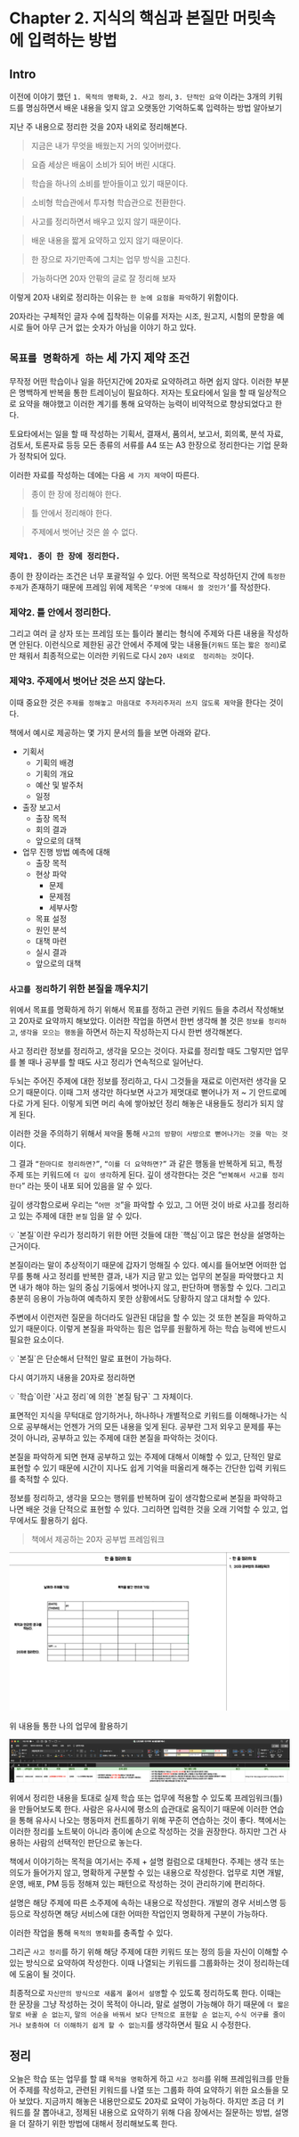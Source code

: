 # Chapter 2. 지식의 핵심과 본질만 머릿속에 입력하는 방법

## Intro

이전에 이야기 했던 `1. 목적의 명확화`, `2. 사고 정리`, `3. 단적인 요약` 이라는 3개의 키워드를 명심하면서 배운 내용을 잊지 않고 오랫동안 기억하도록 입력하는 방법 알아보기

지난 주 내용으로 정리한 것을 20자 내외로 정리해본다.

> 지금은 내가 무엇을 배웠는지 거의 잊어버렸다.

> 요즘 세상은 배움이 소비가 되어 버린 시대다.

> 학습을 하나의 소비를 받아들이고 있기 때문이다.

> 소비형 학습관에서 투자형 학습관으로 전환한다.

> 사고를 정리하면서 배우고 있지 않기 때문이다.

> 배운 내용을 짧게 요약하고 있지 않기 때문이다.

> 한 장으로 자기만족에 그치는 업무 방식을 고친다.

> 가능하다면 20자 안팎의 글로 잘 정리해 보자

이렇게 20자 내외로 정리하는 이유는 `한 눈에 요점을 파악`하기 위함이다.

20자라는 구체적인 글자 수에 집착하는 이유를 저자는 시조, 원고지, 시험의 문항을 예시로 들어 아무 근거 없는 숫자가 아님을 이야기 하고 있다.

## `목표를 명확하게 하는` 세 가지 제약 조건

무작정 어떤 학습이나 일을 하던지간에 20자로 요약하려고 하면 쉽지 않다. 이러한 부분은 명백하게 반복을 통한 트레이닝이 필요하다. 저자는 토요타에서 일을 할 때 일상적으로 요약을 해야했고 이러한 계기를 통해 요약하는 능력이 비약적으로 향상되었다고 한다.

토요타에서는 일을 할 때 작성하는 기획서, 결재서, 품의서, 보고서, 회의록, 분석 자료, 검토서, 토론자료 등등 모든 종류의 서류를 A4 또는 A3 한장으로 정리한다는 기업 문화가 정착되어 있다.

이러한 자료를 작성하는 데에는 다음 `세 가지 제약`이 따른다.

> 종이 한 장에 정리해야 한다.
>

> 틀 안에서 정리해야 한다.
>

> 주제에서 벗어난 것은 쓸 수 없다.
>

### `제약1. 종이 한 장에 정리한다.`

종이 한 장이라는 조건은 너무 포괄적일 수 있다. 어떤 목적으로 작성하던지 간에 `특정한 주제`가 존재하기 때문에 프레임 위에 제목은 `‘무엇에 대해서 쓸 것인가’`를 작성한다.

### 제약2. 틀 안에서 정리한다.

그리고 여러 글 상자 또는 프레임 또는 틀이라 불리는 형식에 주제와 다른 내용을 작성하면 안된다. 이런식으로 제한된 공간 안에서 주제에 맞는 내용들(`키워드` 또는 `짧은 정리`)로만 채워서 최종적으로는 이러한 키워드로 다시 `20자 내외로  정리하는 것`이다.

### 제약3. 주제에서 벗어난 것은 쓰지 않는다.

이때 중요한 것은 `주제를 정해놓고 마음대로 주저리주저리 쓰지 않도록 제약`을 한다는 것이다.

책에서 예시로 제공하는 몇 가지 문서의 틀을 보면 아래와 같다.

- 기획서
    - 기획의 배경
    - 기획의 개요
    - 예산 및 발주처
    - 일정
- 출장 보고서
    - 출장 목적
    - 회의 결과
    - 앞으로의 대책
- 업무 진행 방법 예측에 대해
    - 출장 목적
    - 현상 파악
        - 문제
        - 문제점
        - 세부사항
    - 목표 설정
    - 원인 분석
    - 대책 마련
    - 실시 결과
    - 앞으로의 대책

### `사고를 정리`하기 위한 본질을 깨우치기

위에서 목표를 명확하게 하기 위해서 목표를 정하고 관련 키워드 들을 추려서 작성해보고 20자로 요약까지 해보았다.
이러한 작업을 하면서 한번 생각해 볼 것은 `정보를 정리하고`, `생각을 모으는 행동`을 하면서 하는지 작성하는지 다시 한번 생각해본다.

사고 정리란 정보를 정리하고, 생각을 모으는 것이다. 자료를 정리할 때도 그렇지만 업무를 볼 때나 공부를 할 때도 사고 정리가 연속적으로 일어난다.

두뇌는 주어진 주제에 대한 정보를 정리하고, 다시 그것들을 재료로 이런저런 생각을 모으기 때문이다. 이때 그저 생각만 하다보면 사고가 제멋대로 뻗어나가 저 ~ 기 안드로메다로 가게 된다. 이렇게 되면 머리 속에 쌓아놨던 정리 해놓은 내용들도 정리가 되지 않게 된다.

이러한 것을 주의하기 위해서 `제약`을 통해 `사고의 방향이 사방으로 뻗어나가는 것을 막는 것`이다.

그 결과 `“한마디로 정리하면?”`, `“이를 더 요약하면?”` 과 같은 행동을 반복하게 되고, 특정 주제 또는 키워드에 `더 깊이 생각`하게 된다. 깊이 생각한다는 것은 “`반복해서 사고를 정리한다`” 라는 뜻이 내포 되어 있음을 알 수 있다.

깊이 생각함으로써 우리는 “`어떤 것`”을 파악할 수 있고, 그 어떤 것이 바로 사고를 정리하고 있는 주제에 대한 `본질` 임을 알 수 있다.

<aside>
💡 `본질`이란 우리가 정리하기 위한 어떤 것들에 대한 `핵심`이고 많은 현상을 설명하는 근거이다.
</aside>

본질이라는 말이 추상적이기 때문에 갑자기 멍해질 수 있다. 예시를 들어보면 어떠한 업무를 통해 사고 정리를 반복한 결과, 내가 지금 맡고 있는 업무의 본질을 파악했다고 치면 내가 해야 하는 일의 중심 기둥에서 벗어나지 않고, 판단하며 행동할 수 있다. 그리고 충분히 응용이 가능하여 예측하지 못한 상황에서도 당황하지 않고 대처할 수 있다.

주변에서 이런저런 질문을 하더라도 일관된 대답을 할 수 있는 것 또한 본질을 파악하고 있기 때문이다. 이렇게 본질을 파악하는 힘은 업무를 원활하게 하는 학습 능력에 반드시 필요한 요소이다.

<aside>
💡 `본질`은 단순해서 단적인 말로 표현이 가능하다.
</aside>

다시 여기까지 내용을 20자로 정리하면

<aside>
💡 `학습`이란 `사고 정리`에 의한 `본질 탐구` 그 자체이다.
</aside>

표면적인 지식을 무턱대로 암기하거나, 하나하나 개별적으로 키워드를 이해해나가는 식으로 공부해서는 언젠가 거의 모든 내용을 잊게 된다. 공부란 그저 외우고 문제를 푸는 것이 아니라, 공부하고 있는 주제에 대한 본질을 파악하는 것이다.

본질을 파악하게 되면 현재 공부하고 있는 주제에 대해서 이해할 수 있고, 단적인 말로 표현할 수 있기 때문에 시간이 지나도 쉽게 기억을 떠올리게 해주는 간단한 입력 키워드를 축적할 수 있다.

정보를 정리하고, 생각을 모으는 행위를 반복하며 깊이 생각함으로써 본질을 파악하고 나면 배운 것을 단적으로 표현할 수 있다. 그리하면 입력한 것을 오래 기억할 수 있고, 업무에서도 활용하기 쉽다.

> 책에서 제공하는 20자 공부법 프레임워크

![Untitled](images/001.png)

위 내용들 통한 나의 업무에 활용하기

![Untitled](images/002.png)

위에서 정리한 내용을 토대로 실제 학습 또는 업무에 적용할 수 있도록 프레임워크(틀)을 만들어보도록 한다.
사람은 유사시에 평소의 습관대로 움직이기 때문에 이러한 연습을 통해 유사시 나오는 행동마저 컨트롤하기 위해 꾸준히 연습하는 것이 좋다. 책에서는 이러한 정리를 노트북이 아니라 종이에 손으로 작성하는 것을 권장한다. 하지만 그건 사용하는 사람의 선택적인 판단으로 놓는다.

책에서 이야기하는 목적을 여기서는 주제 + 설명 컬럼으로 대체한다.
주제는 생각 또는 의도가 들어가지 않고, 명확하게 구분할 수 있는 내용으로 작성한다.
업무로 치면 개발, 운영, 배포, PM 등등 정해져 있는 패턴으로 작성하는 것이 관리하기에 편리하다.

설명은 해당 주제에 따른 소주제에 속하는 내용으로 작성한다.
개발의 경우 서비스명 등등으로 작성하면 해당 서비스에 대한 어떠한 작업인지 명확하게 구분이 가능하다.

이러한 작업을 통해 `목적의 명확화`를 충족할 수 있다.

그리곤 `사고 정리`를 하기 위해 해당 주제에 대한 키워드 또는 정의 등을 자신이 이해할 수 있는 방식으로 요약하여 작성한다. 이때 나열되는 키워드를 그룹화하는 것이 정리하는데에 도움이 될 것이다.

최종적으로 `자신만의 방식으로 새롭게 풀어서 설명`할 수 있도록 정리하도록 한다. 이때는 한 문장을 그냥 작성하는 것이 목적이 아니라, 말로 설명이 가능해야 하기 때문에 `더 짧은 말로 바꿀 순 없는지`, `말의 어순을 바꿔서 보다 단적으로 표현할 순 없는지`, `수식 어구를 줄이거나 보충하여 더 이해하기 쉽게 할 수 없는지`를 생각하면서 필요 시 수정한다.

## 정리

오늘은 학습 또는 업무를 할 떄 `목적을 명확`하게 하고 `사고 정리`를 위해 프레임워크를 만들어 주제를 작성하고, 관련된 키워드를 나열 또는 그룹화 하여 요약하기 위한 요소들을 모아 보았다. 지금까지 해놓은 내용만으로도 20자로 요약이 가능하다. 하지만 조금 더 키워드를 잘 뽑아내고, 정제된 내용으로 요약하기 위해 다음 장에서는 질문하는 방법, 설명을 더 잘하기 위한 방법에 대해서 정리해보도록 한다.